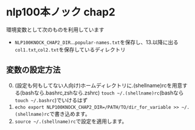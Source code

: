# nlp100本ノック chap2
環境変数として次のものを利用しています

- `NLP100KNOCK_CHAP2_DIR`…`popular-names.txt`を保存し、13.以降に出る`col1.txt`,`col2.txt`を保存しているディレクトリ

## 変数の設定方法
0. (設定も何もしてない人向け)ホームディレクトリに.(shellname)rcを用意する(bashなら.bashrc,zshなら.zshrc)
`touch ~/.(shellname)rc`(bashなら`touch ~/.bashrc`)でいけるはず
1. `echo export NLP100KNOCK_CHAP2_DIR=/PATH/TO/dir_for_variable >> ~/.(shellname)rc`で書き込めます。
2. `source ~/.(shellname)rc`で設定を適用します。